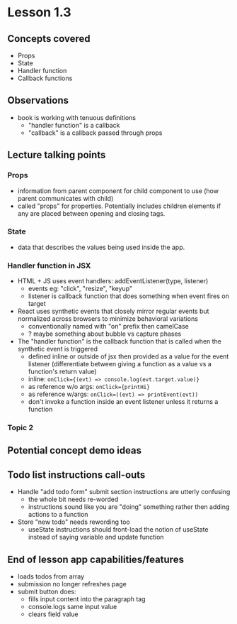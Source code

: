 # Lesson 1.3

## Concepts covered

- Props
- State
- Handler function
- Callback functions

## Observations

- book is working with tenuous definitions
  - "handler function" is a callback
  - "callback" is a callback passed through props

## Lecture talking points

### Props

- information from parent component for child component to use (how parent communicates with child)
- called "props" for properties. Potentially includes children elements if any are placed between opening and closing tags.

### State

- data that describes the values being used inside the app.

### Handler function in JSX

- HTML + JS uses event handlers: addEventListener(type, listener)
  - events eg: "click", "resize", "keyup"
  - listener is callback function that does something when event fires on target
- React uses synthetic events that closely mirror regular events but normalized across browsers to minimize behavioral variations
  - conventionally named with "on" prefix then camelCase
  - ? maybe something about bubble vs capture phases
- The "handler function" is the callback function that is called when the synthetic event is triggered
  - defined inline or outside of jsx then provided as a value for the event listener (differentiate between giving a function as a value vs a function's return value)
  - inline: `onClick={(evt) => console.log(evt.target.value)}`
  - as reference w/o args: `onClick={printHi}`
  - as reference w/args: `onClick=((evt) => printEvent(evt))`
  - don't invoke a function inside an event listener unless it returns a function

### Topic 2

## Potential concept demo ideas

## Todo list instructions call-outs

- Handle "add todo form" submit section instructions are utterly confusing
  - the whole bit needs re-worded
  - instructions sound like you are "doing" something rather then adding actions to a function
- Store "new todo" needs rewording too
  - useState instructions should front-load the notion of useState instead of saying variable and update function

## End of lesson app capabilities/features

- loads todos from array
- submission no longer refreshes page
- submit button does:
  - fills input content into the paragraph tag
  - console.logs same input value
  - clears field value
  
